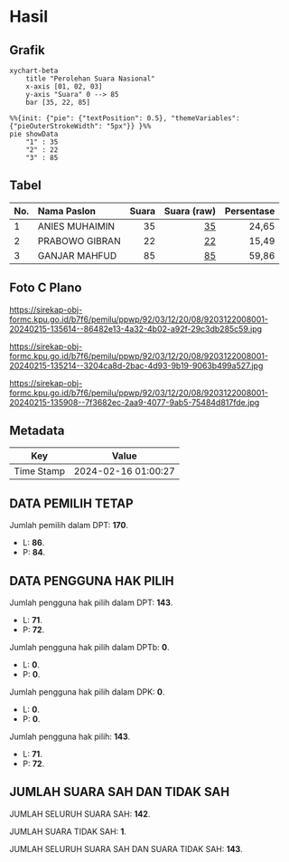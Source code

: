 # Hasil

## Grafik

```mermaid
xychart-beta
    title "Perolehan Suara Nasional"
    x-axis [01, 02, 03]
    y-axis "Suara" 0 --> 85
    bar [35, 22, 85]
```

```mermaid
%%{init: {"pie": {"textPosition": 0.5}, "themeVariables": {"pieOuterStrokeWidth": "5px"}} }%%
pie showData
    "1" : 35
    "2" : 22
    "3" : 85
```

## Tabel

| No. | Nama Paslon    | Suara | Suara (raw) | Persentase |
|:--- |:-------------- | -----:| -----------:| ----------:|
| 1   | ANIES MUHAIMIN | 35    | [35][p-1]   | 24,65      |
| 2   | PRABOWO GIBRAN | 22    | [22][p-2]   | 15,49      |
| 3   | GANJAR MAHFUD  | 85    | [85][p-3]   | 59,86      |


[p-1]: https://github.com/gigit-pemilu/pemilu-2024/blob/main/pilpres/hitung-suara/sub/92-papua-barat/sub/03-fak-fak/sub/12-fakfak-timur-tengah/sub/2008-wayati-barat/sub/001-tps/sub/paslon-1.txt
[p-2]: https://github.com/gigit-pemilu/pemilu-2024/blob/main/pilpres/hitung-suara/sub/92-papua-barat/sub/03-fak-fak/sub/12-fakfak-timur-tengah/sub/2008-wayati-barat/sub/001-tps/sub/paslon-2.txt
[p-3]: https://github.com/gigit-pemilu/pemilu-2024/blob/main/pilpres/hitung-suara/sub/92-papua-barat/sub/03-fak-fak/sub/12-fakfak-timur-tengah/sub/2008-wayati-barat/sub/001-tps/sub/paslon-3.txt

## Foto C Plano

https://sirekap-obj-formc.kpu.go.id/b7f6/pemilu/ppwp/92/03/12/20/08/9203122008001-20240215-135614--86482e13-4a32-4b02-a92f-29c3db285c59.jpg

https://sirekap-obj-formc.kpu.go.id/b7f6/pemilu/ppwp/92/03/12/20/08/9203122008001-20240215-135214--3204ca8d-2bac-4d93-9b19-9063b499a527.jpg

https://sirekap-obj-formc.kpu.go.id/b7f6/pemilu/ppwp/92/03/12/20/08/9203122008001-20240215-135908--7f3682ec-2aa9-4077-9ab5-75484d817fde.jpg


## Metadata

| Key        | Value               |
| ---------- | ------------------- |
| Time Stamp | 2024-02-16 01:00:27 |


## DATA PEMILIH TETAP

Jumlah pemilih dalam DPT: **170**.
 * L: **86**.
 * P: **84**.

## DATA PENGGUNA HAK PILIH

Jumlah pengguna hak pilih dalam DPT: **143**.
 * L: **71**.
 * P: **72**.

Jumlah pengguna hak pilih dalam DPTb: **0**.
 * L: **0**.
 * P: **0**.

Jumlah pengguna hak pilih dalam DPK: **0**.
 * L: **0**.
 * P: **0**.

Jumlah pengguna hak pilih: **143**.
 * L: **71**.
 * P: **72**.

## JUMLAH SUARA SAH DAN TIDAK SAH

JUMLAH SELURUH SUARA SAH: **142**.

JUMLAH SUARA TIDAK SAH: **1**.

JUMLAH SELURUH SUARA SAH DAN SUARA TIDAK SAH: **143**.


